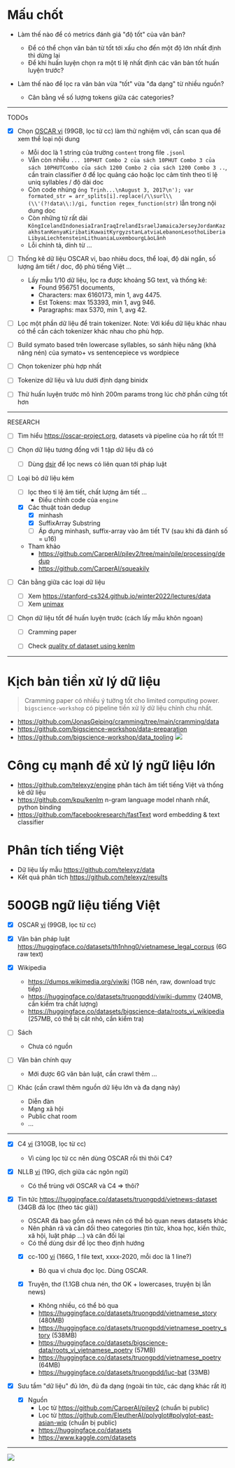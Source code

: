 # Mấu chốt

- Làm thế nào để có metrics đánh giá "độ tốt" của văn bản?
  - Để có thể chọn văn bản từ tốt tới xấu cho đến một độ lớn nhất định thì dừng lại
  - Để khi huấn luyện chọn ra một tỉ lệ nhất định các văn bản tốt huấn luyện trước?

- Làm thế nào để lọc ra văn bản vừa "tốt" vừa "đa dạng" từ nhiều nguồn?
  - Cân bằng về số lượng tokens giữa các categories?

- - -

TODOs

- [x] Chọn [OSCAR vi](https://huggingface.co/datasets/oscar-corpus/OSCAR-2201/tree/main/compressed/vi_meta) (99GB, lọc từ cc) làm thử nghiệm với, cần scan qua để xem thể loại nội dung
  - Mỗi doc là 1 string của trường `content` trong file `.jsonl`
  - Vẫn còn nhiễu `... 10PHUT Combo 2 của sách 10PHUT Combo 3 của sách 10PHUTCombo của sách 1200 Combo 2 của sách 1200 Combo 3 ..`, cần train classifier ở để lọc quảng cáo hoặc lọc cảm tính theo tỉ lệ uniq syllables / độ dài doc
  - Còn code nhúng `ông Trịnh...\nAugust 3, 2017\n'); var formated_str = arr_splits[i].replace(/\\surl\\(\\'(?!data\\:)/gi, function regex_function(str)` lẫn trong nội dung doc
  - Còn những từ rất dài `KôngIcelandIndonesiaIranIraqIrelandIsraelJamaicaJerseyJordanKazakhstanKenyaKiribatiKuwaitKyrgyzstanLatviaLebanonLesothoLiberiaLibyaLiechtensteinLithuaniaLuxembourgLàoLãnh`
  - Lỗi chính tả, dính từ ...

- [ ] Thống kê dữ liệu OSCAR vi, bao nhiêu docs, thể loại, độ dài ngắn, số lượng âm tiết / doc, độ phủ tiếng Việt ...
  - Lấy mẫu 1/10 dữ liệu, lọc ra được khoảng 5G text, và thống kê:
    - Found 956751 documents,
    - Characters: max 6160173, min 1, avg 4475.
    - Est Tokens: max 153393, min 1, avg 946.
    - Paragraphs: max 5370, min 1, avg 42.

- [ ] Lọc một phần dữ liệu để train tokenizer. Note: Với kiểu dữ liệu khác nhau có thể cần cách tokenizer khác nhau cho phù hợp.

- [ ] Build symato based trên lowercase syllables, so sánh hiệu năng (khả năng nén) của symato+ vs sentencepiece vs wordpiece

- [ ] Chọn tokenizer phù hợp nhất

- [ ] Tokenize dữ liệu và lưu dưới định dạng binidx

- [ ] Thử huấn luyện trước mô hình 200m params trong lúc chờ phần cứng tốt hơn


- - -


RESEARCH

- [ ] Tìm hiểu https://oscar-project.org, datasets và pipeline của họ rất tốt !!!

- [ ] Chọn dữ liệu tương đồng với 1 tập dữ liệu đã có
  - [ ] Dùng [dsir](https://github.com/p-lambda/dsir) để lọc news có liên quan tới pháp luật

- [ ] Loại bỏ dữ liệu kém
  - [ ] lọc theo tỉ lệ âm tiết, chất lượng âm tiết ...
    - Điều chỉnh code của `engine`
  - [x] Các thuật toán dedup
    - [x] minhash
    - [x] SuffixArray Substring
    - [ ] Áp dụng minhash, suffix-array vào âm tiết TV (sau khi đã đánh số = u16)
  - Tham khảo
    - https://github.com/CarperAI/pilev2/tree/main/pile/processing/dedup
    - https://github.com/CarperAI/squeakily

- [ ] Cân bằng giữa các loại dữ liệu
  - [ ] Xem https://stanford-cs324.github.io/winter2022/lectures/data
  - [ ] Xem [unimax](./docs/unimax.md)

- [ ] Chọn dữ liệu tốt để huấn luyện trước (cách lấy mẫu khôn ngoan)
  - [ ] Cramming paper
  - [ ] Check [quality of dataset using kenlm](https://github.com/huggingface/olm-datasets/blob/main/pipeline_scripts/common_crawl/apply_bigscience_filters.py)


- - -


# Kịch bản tiền xử lý dữ liệu
> Cramming paper có nhiều ý tưởng tốt cho limited computing power. `bigscience-workshop` có pipeline tiền xử lý dữ liệu chỉnh chu nhất.

- https://github.com/JonasGeiping/cramming/tree/main/cramming/data
- https://github.com/bigscience-workshop/data-preparation
- https://github.com/bigscience-workshop/data_tooling
![](https://raw.githubusercontent.com/bigscience-workshop/data-preparation/main/roots_pipeline.png)

# Công cụ mạnh để xử lý ngữ liệu lớn
- https://github.com/telexyz/engine phân tách âm tiết tiếng Việt và thống kê dữ liệu
- https://github.com/kpu/kenlm n-gram language model nhanh nhất, python binding
- https://github.com/facebookresearch/fastText word embedding & text classifier

# Phân tích tiếng Việt
- Dữ liệu lấy mẫu https://github.com/telexyz/data
- Kết quả phân tích https://github.com/telexyz/results

# 500GB ngữ liệu tiếng Việt

- [x] OSCAR [vi](https://huggingface.co/datasets/oscar-corpus/OSCAR-2201/tree/main/compressed/vi_meta) (99GB, lọc từ cc)

- [x] Văn bản pháp luật https://huggingface.co/datasets/th1nhng0/vietnamese_legal_corpus (6G raw text)

- [x] Wikipedia
  - https://dumps.wikimedia.org/viwiki (1GB nén, raw, download trực tiếp)
  - https://huggingface.co/datasets/truongpdd/viwiki-dummy (240MB, cần kiểm tra chất lượng)
  - https://huggingface.co/datasets/bigscience-data/roots_vi_wikipedia (257MB, có thể bị cắt nhỏ, cần kiểm tra)

- [ ] Sách
  - Chưa có nguồn

- [ ] Văn bản chính quy
  - Mới được 6G văn bản luật, cần crawl thêm ...

- [ ] Khác (cần crawl thêm nguồn dữ liệu lớn và đa dạng này)
  - Diễn đàn
  - Mạng xã hội
  - Public chat room
  - ...


- - -


- [x] C4 [vi](https://huggingface.co/datasets/allenai/c4/tree/main/multilingual) (310GB, lọc từ cc)
  - Vì cùng lọc từ cc nên dùng OSCAR rồi thì thôi C4?

- [x] NLLB [vi](https://huggingface.co/datasets/allenai/nllb) (19G, dịch giữa các ngôn ngữ)
  - Có thể trùng với OSCAR và C4 => thôi?

- [x] Tin tức https://huggingface.co/datasets/truongpdd/vietnews-dataset (34GB đã lọc (theo tác giả))
  - OSCAR đã bao gồm cả news nên có thể bỏ quan news datasets khác 
  - Nên phân rã và cân đối theo categories (tin tức, khoa học, kiến thức, xã hội, luật pháp ...) và cân đối lại
  - Có thể dùng dsir để lọc theo định hướng

  - [x] cc-100 [vi](https://data.statmt.org/cc-100/vi.txt.xz) (166G, 1 file text, xxxx-2020, mỗi doc là 1 line?)
    - Bỏ qua vì chưa đọc lọc. Dùng OSCAR.

  - [x] Truyện, thơ (1.1GB chưa nén, thơ OK + lowercases, truyện bị lẫn news)
    - Không nhiều, có thể bỏ qua
    - https://huggingface.co/datasets/truongpdd/vietnamese_story (480MB)
    - https://huggingface.co/datasets/truongpdd/vietnamese_poetry_story (538MB)
    - https://huggingface.co/datasets/bigscience-data/roots_vi_vietnamese_poetry (57MB)
    - https://huggingface.co/datasets/truongpdd/vietnamese_poetry (64MB)
    - https://huggingface.co/datasets/truongpdd/luc-bat (33MB)

- [x] Sưu tầm "dữ liệu" đủ lớn, đủ đa dạng (ngoài tin tức, các dạng khác rất ít)
  - [x] Nguồn
    - Lọc từ https://github.com/CarperAI/pilev2 (chuẩn bị public)
    - Lọc từ https://github.com/EleutherAI/polyglot#polyglot-east-asian-wip (chuẩn bị public)
    - https://huggingface.co/datasets
    - https://www.kaggle.com/datasets


- - -


![](docs/files/vi-pre-processing.png)
